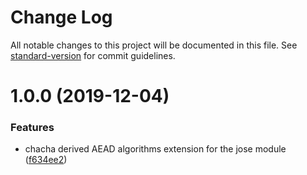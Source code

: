 # Change Log

All notable changes to this project will be documented in this file. See [standard-version](https://github.com/conventional-changelog/standard-version) for commit guidelines.

# 1.0.0 (2019-12-04)


### Features

* chacha derived AEAD algorithms extension for the jose module ([f634ee2](https://github.com/panva/jose-chacha/commit/f634ee21799b07b5939f4b88e06aa150653d557d))
